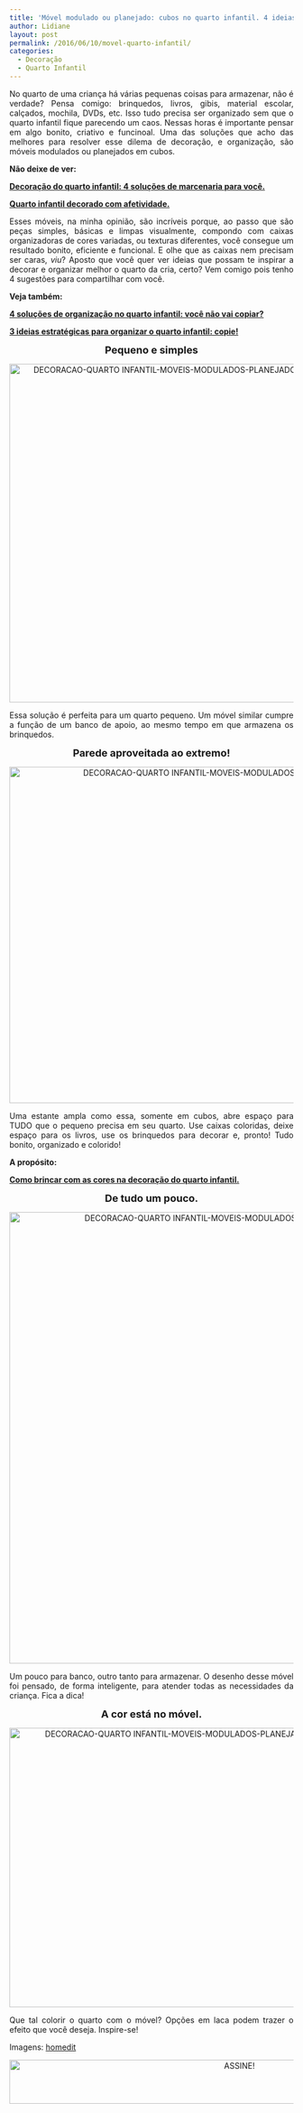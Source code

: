 ```yaml
---
title: 'Móvel modulado ou planejado: cubos no quarto infantil. 4 ideias.'
author: Lidiane
layout: post
permalink: /2016/06/10/movel-quarto-infantil/
categories:
  - Decoração
  - Quarto Infantil
---
```

<p align="justify">
  No quarto de uma criança há várias pequenas coisas para armazenar, não é verdade? Pensa comigo: brinquedos, livros, gibis, material escolar, calçados, mochila, DVDs, etc. Isso tudo precisa ser organizado sem que o quarto infantil fique parecendo um caos. Nessas horas é importante pensar em algo bonito, criativo e funcinoal. Uma das soluções que acho das melhores para resolver esse dilema de decoração, e organização, são móveis modulados ou planejados em cubos.
</p>

<p align="justify">
  <strong>Não deixe de ver:</strong>
</p>

<p align="justify">
  <a href="http://www.trololodemulher.com.br/2013/07/10/decoracao-quarto-infantil-3/" target="_blank" rel="noopener noreferrer"><strong>Decoração do quarto infantil: 4 soluções de marcenaria para você.</strong></a>
</p>

<p align="justify">
  <a href="http://www.trololodemulher.com.br/2014/09/19/quarto-infantil-decorado/" target="_blank" rel="noopener noreferrer"><strong>Quarto infantil decorado com afetividade.</strong></a>
</p>

<p align="justify">
  Esses móveis, na minha opinião, são incríveis porque, ao passo que são peças simples, básicas e limpas visualmente, compondo com caixas organizadoras de cores variadas, ou texturas diferentes, você consegue um resultado bonito, eficiente e funcional. E olhe que as caixas nem precisam ser caras, <em>viu</em>? Aposto que você quer ver ideias que possam te inspirar a decorar e organizar melhor o quarto da cria, certo? Vem comigo pois tenho 4 sugestões para compartilhar com você.
</p>

<p align="justify">
  <strong>Veja também:</strong>
</p>

<p align="justify">
  <a href="http://www.decoracaodacasa.com/organizacao-quarto-infantil-2/" target="_blank" rel="noopener noreferrer"><strong>4 soluções de organização no quarto infantil: você não vai copiar?</strong></a>
</p>

<p align="justify">
  <a href="http://www.decoracaodacasa.com/organizar-quarto-infantil/" target="_blank" rel="noopener noreferrer"><strong>3 ideias estratégicas para organizar o quarto infantil: copie!</strong></a>
</p>

<p align="center">
  <strong><span style="font-size: large;">Pequeno e simples</span></strong>
</p>

<p align="center">
  <img class="alignnone size-full wp-image-12652" src="https://www.trololodemulher.com.br/2016/06/DECORACAO-QUARTO-INFANTIL-MOVEIS-MODULADOS-PLANEJADOS-CUBOS.jpg" alt="DECORACAO-QUARTO INFANTIL-MOVEIS-MODULADOS-PLANEJADOS-CUBOS" width="600" height="600" />
</p>

<p align="justify">
  Essa solução é perfeita para um quarto pequeno. Um móvel similar cumpre a função de um banco de apoio, ao mesmo tempo em que armazena os brinquedos.
</p>

<p align="center">
  <strong><span style="font-size: large;">Parede aproveitada ao extremo!</span></strong>
</p>

<p align="center">
  <img class="alignnone size-full wp-image-12653" src="https://www.trololodemulher.com.br/2016/06/DECORACAO-QUARTO-INFANTIL-MOVEIS-MODULADOS-PLANEJADOS-CUBOS2.jpg" alt="DECORACAO-QUARTO INFANTIL-MOVEIS-MODULADOS-PLANEJADOS-CUBOS[2]" width="795" height="596" />
</p>

<p align="justify">
  Uma estante ampla como essa, somente em cubos, abre espaço para TUDO que o pequeno precisa em seu quarto. Use caixas coloridas, deixe espaço para os livros, use os brinquedos para decorar e, pronto! Tudo bonito, organizado e colorido!
</p>

<p align="justify">
  <strong>A propósito:</strong>
</p>

<p align="justify">
  <a href="http://www.decoracaodacasa.com/decoracao-quarto-infantil-3/" target="_blank" rel="noopener noreferrer"><strong>Como brincar com as cores na decoração do quarto infantil.</strong></a>
</p>

<p align="center">
  <strong><span style="font-size: large;">De tudo um pouco.</span></strong>
</p>

<p align="center">
  <img class="alignnone size-full wp-image-12654" src="https://www.trololodemulher.com.br/2016/06/DECORACAO-QUARTO-INFANTIL-MOVEIS-MODULADOS-PLANEJADOS-CUBOS3.jpg" alt="DECORACAO-QUARTO INFANTIL-MOVEIS-MODULADOS-PLANEJADOS-CUBOS[3]" width="800" height="800" />
</p>

<p align="justify">
  Um pouco para banco, outro tanto para armazenar. O desenho desse móvel foi pensado, de forma inteligente, para atender todas as necessidades da criança. Fica a dica!
</p>

<p align="center">
  <strong><span style="font-size: large;">A cor está no móvel.</span></strong>
</p>

<p align="center">
  <img class="alignnone size-full wp-image-12655" src="https://www.trololodemulher.com.br/2016/06/DECORACAO-QUARTO-INFANTIL-MOVEIS-MODULADOS-PLANEJADOS-CUBOS4.jpg" alt="DECORACAO-QUARTO INFANTIL-MOVEIS-MODULADOS-PLANEJADOS-CUBOS[4]" width="660" height="495" />
</p>

<p align="justify">
  Que tal colorir o quarto com o móvel? Opções em laca podem trazer o efeito que você deseja. Inspire-se!
</p>

<p align="justify">
  Imagens: <a href="http://www.homedit.com/" target="_blank" rel="noopener noreferrer">homedit</a>
</p>

<p align="center">
  <a href="http://feedburner.google.com/fb/a/mailverify?uri=blogBichaFemea&loc=en_US" target="_blank" rel="noopener noreferrer"><img class="alignnone size-full wp-image-10439" src="https://www.trololodemulher.com.br/2014/09/ASSINE.png" alt="ASSINE!" width="800" height="78" /></a>
</p>

<p align="justify">